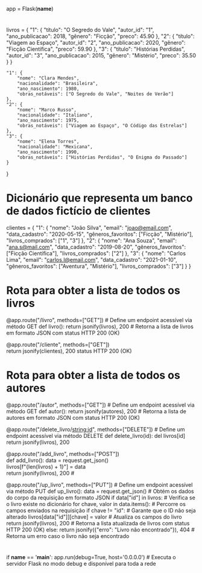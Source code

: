 app = Flask(__name__)

#
livros = {
    "1": {
        "título": "O Segredo do Vale",
        "autor_id": "1",
        "ano_publicacao": 2018,
        "gênero": "Ficção",
        "preco": 45.90
    },
    "2": {
        "título": "Viagem ao Espaço",
        "autor_id": "2",
        "ano_publicacao": 2020,
        "gênero": "Ficção Científica",
        "preco": 59.90
    },
    "3": {
        "título": "Histórias Perdidas",
        "autor_id": "3",
        "ano_publicacao": 2015,
        "gênero": "Mistério",
        "preco": 35.50
    }
}


    "1": {
        "nome": "Clara Mendes",
        "nacionalidade": "Brasileira",
        "ano_nascimento": 1980,
        "obras_notáveis": ["O Segredo do Vale", "Noites de Verão"]
    },
    "2": {
        "nome": "Marco Russo",
        "nacionalidade": "Italiano",
        "ano_nascimento": 1975,
        "obras_notáveis": ["Viagem ao Espaço", "O Código das Estrelas"]
    },
    "3": {
        "nome": "Elena Torres",
        "nacionalidade": "Mexicana",
        "ano_nascimento": 1990,
        "obras_notáveis": ["Histórias Perdidas", "O Enigma do Passado"]
    }
}

# Dicionário que representa um banco de dados fictício de clientes
clientes = {
    "1": {
        "nome": "João Silva",
        "email": "joao@email.com",
        "data_cadastro": "2020-05-15",
        "gêneros_favoritos": ["Ficção", "Mistério"],
        "livros_comprados": ["1", "3"]
    },
    "2": {
        "nome": "Ana Souza",
        "email": "ana.s@mail.com",
        "data_cadastro": "2019-08-20",
        "gêneros_favoritos": ["Ficção Científica"],
        "livros_comprados": ["2"]
    },
    "3": {
        "nome": "Carlos Lima",
        "email": "carlos.l@email.com",
        "data_cadastro": "2021-01-10",
        "gêneros_favoritos": ["Aventura", "Mistério"],
        "livros_comprados": ["3"]
    }
}

# Rota para obter a lista de todos os livros
@app.route("/livro", methods=["GET"])  # Define um endpoint acessível via método GET
def livro():
    return jsonify(livros), 200  # Retorna a lista de livros em formato JSON com status HTTP 200 (OK)


@app.route("/cliente", methods=["GET"])  
    return jsonify(clientes), 200  status HTTP 200 (OK)

# Rota para obter a lista de todos os autores
@app.route("/autor", methods=["GET"])  # Define um endpoint acessível via método GET
def autor():
    return jsonify(autores), 200  # Retorna a lista de autores em formato JSON com status HTTP 200 (OK)


@app.route("/delete_livro/<string:id>", methods=["DELETE"])  # Define um endpoint acessível via método DELETE
def delete_livro(id):
    del livros[id]  
    return jsonify(livros), 200  


@app.route("/add_livro", methods=["POST"])  
def add_livro():
    data = request.get_json()  
    livros[f"{len(livros) + 1}"] = data  
    return jsonify(livros), 200  #


@app.route("/up_livro", methods=["PUT"])  # Define um endpoint acessível via método PUT
def up_livro():
    data = request.get_json()  # Obtém os dados do corpo da requisição em formato JSON
    if data["id"] in livros:  # Verifica se o livro existe no dicionário
        for chave, valor in data.items():  # Percorre os campos enviados na requisição
            if chave != "id":  # Garante que o ID não seja alterado
                livros[data["id"]][chave] = valor  # Atualiza os campos do livro
        return jsonify(livros), 200  # Retorna a lista atualizada de livros com status HTTP 200 (OK)
    else:
        return jsonify({"erro": "Livro não encontrado"}), 404  # Retorna um erro caso o livro não seja encontrado

#
if __name__ == '__main__':
    app.run(debug=True, host='0.0.0.0')  # Executa o servidor Flask no modo debug e disponível para toda a rede
